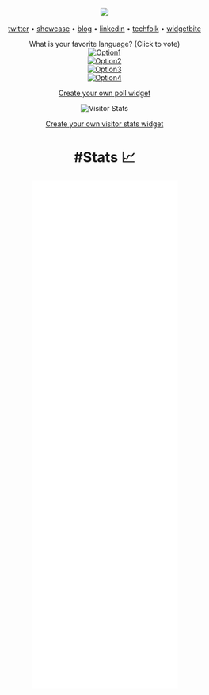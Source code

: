 <p align="center">
  <img src="https://widgetbite.com/banner?title=Timmoth&subtitle=Creative%20coder%2C%20Dotnet%20enthusiast%20&font=consolas&palette=twilight&transform=skew" />
</p>
<p align="center">
  <a href="https://twitter.com/Timmoth_j">twitter</a> •
  <a href="https://timmoth.com/showcase">showcase</a> •
  <a href="https://timmoth.com/posts">blog</a> •
  <a href="https://www.linkedin.com/in/timmoth/">linkedin</a> •
  <a href="https://techfolk.dev/">techfolk</a> •
  <a href="https://widgetbite.com/">widgetbite</a>
  <br />
</p>

<div align="center">
What is your favorite language? (Click to vote)
</br>
<a href="https://widgetbite.com/polls/8b07d87b-7da9-4790-bd54-5cb76cd2e27b/options/1/vote">
<img alt="Option1" src="https://widgetbite.com/polls/8b07d87b-7da9-4790-bd54-5cb76cd2e27b/options/1"/>
</a>
</br>

<a href="https://widgetbite.com/polls/8b07d87b-7da9-4790-bd54-5cb76cd2e27b/options/2/vote">
<img alt="Option2" src="https://widgetbite.com/polls/8b07d87b-7da9-4790-bd54-5cb76cd2e27b/options/2"/>
</a>
</br>

<a href="https://widgetbite.com/polls/8b07d87b-7da9-4790-bd54-5cb76cd2e27b/options/3/vote">
<img alt="Option3" src="https://widgetbite.com/polls/8b07d87b-7da9-4790-bd54-5cb76cd2e27b/options/3"/>
</a> 
</br>

<a href="https://widgetbite.com/polls/8b07d87b-7da9-4790-bd54-5cb76cd2e27b/options/4/vote">
<img alt="Option4" src="https://widgetbite.com/polls/8b07d87b-7da9-4790-bd54-5cb76cd2e27b/options/4"/>
</a>
</br>
</div>
<p align="center">
    <a href="https://widgetbite.com">Create your own poll widget</a>
</p>

<div align="center">
  <img alt="Visitor Stats" src="https://widgetbite.com/stats/timmoth"/>  
</div>
<p align="center">
    <a href="https://widgetbite.com">Create your own visitor stats widget</a>
</p>

<h1 align="center">#Stats 📈</h1>       

<p align="center">
  <img src="/github-metrics.svg" />
</p>
